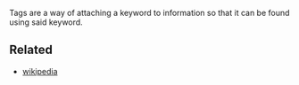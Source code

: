 Tags are a way of attaching a keyword to information so that it can be found using said keyword.

## Related

- [wikipedia](https://en.wikipedia.org/wiki/Tag_(metadata))


